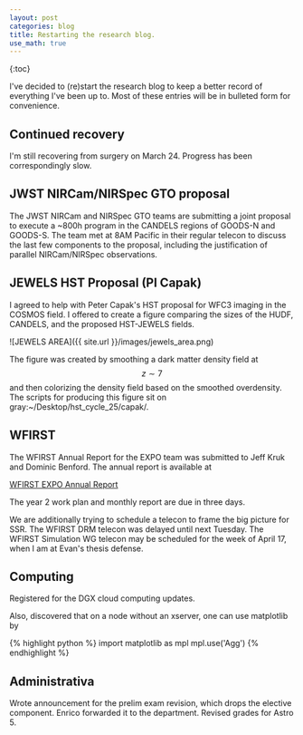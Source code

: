```yaml
---
layout: post
categories: blog
title: Restarting the research blog.
use_math: true
---
```


{:toc}

I've decided to (re)start the research blog to keep a better
record of everything I've been up to. Most of these entries
will be in bulleted form for convenience.

## Continued recovery

I'm still recovering from surgery on March 24. Progress
has been correspondingly slow.

## JWST NIRCam/NIRSpec GTO proposal

The JWST NIRCam and NIRSpec GTO teams are submitting a 
joint proposal to execute a ~800h program in the 
CANDELS regions of GOODS-N and GOODS-S. The team met at
8AM Pacific in their regular telecon to discuss the
last few components to the proposal, including the
justification of parallel NIRCam/NIRSpec observations.

## JEWELS HST Proposal (PI Capak)

I agreed to help with Peter Capak's HST proposal for
WFC3 imaging in the COSMOS field. I offered to create a
figure comparing the sizes of the HUDF, CANDELS, and the
proposed HST-JEWELS fields.

![JEWELS AREA]({{ site.url }}/images/jewels_area.png)

The figure was created by smoothing a dark matter density
field at $$ z\sim7 $$ and then colorizing the density
field based on the smoothed overdensity.  The scripts for
producing this figure sit on gray:~/Desktop/hst_cycle_25/capak/.

## WFIRST

The WFIRST Annual Report for the EXPO team was submitted to 
Jeff Kruk and Dominic Benford. The annual report is available
at

[WFIRST EXPO Annual Report](https://drive.google.com/open?id=0B3IF6fs3vx_6SEtIZWplVGJqM1E)

The year 2 work plan and monthly report are due in three days.

We are additionally trying to schedule a telecon to frame the
big picture for SSR. The WFIRST DRM telecon was delayed until
next Tuesday. The WFIRST Simulation WG telecon may be scheduled
for the week of April 17, when I am at Evan's thesis defense.

## Computing

Registered for the DGX cloud computing updates.

Also, discovered that on a node without an xserver, one
can use matplotlib by

{% highlight python %}
import matplotlib as mpl
mpl.use('Agg')
{% endhighlight %}


## Administrativa

Wrote announcement for the prelim exam revision, which drops the
elective component.  Enrico forwarded it to the department. Revised
grades for Astro 5.

